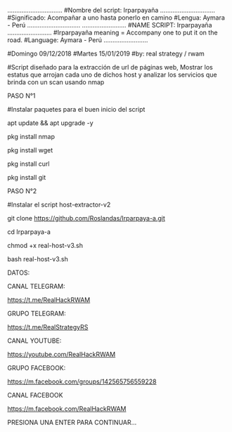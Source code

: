 ...............................
#Nombre del script: Irparpayaña
...............................
#Significado: Acompañar a uno hasta ponerlo en camino 
#Lengua: Aymara - Perú
..............................
.........................
#NAME SCRIPT: Irparpayaña
.........................
#Irparpayaña meaning = Accompany one to put it on the road.
#Language: Aymara - Perú 
.........................

#Domingo 09/12/2018
#Martes 15/01/2019
#by: real strategy / rwam

#Script diseñado para la extracción de url de páginas web, Mostrar los estatus que arrojan cada uno de dichos host y analizar los servicios que brinda con un scan usando nmap 

PASO N°1

#Instalar paquetes para el buen inicio del script

apt update && apt upgrade -y

pkg install nmap

pkg install wget

pkg install curl

pkg install git


PASO N°2

#Instalar el script host-extractor-v2

git clone https://github.com/Roslandas/Irparpaya-a.git

cd Irparpaya-a

chmod +x real-host-v3.sh

bash real-host-v3.sh



DATOS:

CANAL TELEGRAM:

https://t.me/RealHackRWAM

GRUPO TELEGRAM:

https://t.me/RealStrategyRS

CANAL YOUTUBE:

https://youtube.com/RealHackRWAM

GRUPO FACEBOOK:

https://m.facebook.com/groups/142565756559228

CANAL FACEBOOK

https://m.facebook.com/RealHackRWAM



PRESIONA UNA ENTER PARA CONTINUAR...
